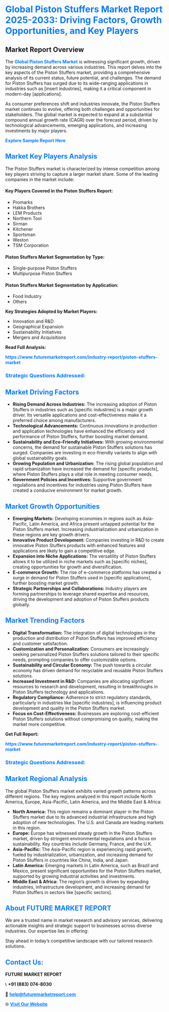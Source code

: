 <h1 style="color: #007BFF;">Global Piston Stuffers Market Report 2025-2033: Driving Factors, Growth Opportunities, and Key Players</h1>

<section id="overview">
<h2>Market Report Overview</h2>
<p>The <a href="https://www.futuremarketreport.com/industry-report/piston-stuffers-market" style="color: #007BFF; text-decoration: none;"><strong>Global Piston Stuffers Market</strong></a> is witnessing significant growth, driven by increasing demand across various industries. This report delves into the key aspects of the Piston Stuffers market, providing a comprehensive analysis of its current status, future potential, and challenges. The demand for Piston Stuffers has surged due to its wide-ranging applications in industries such as [insert industries], making it a critical component in modern-day [applications].</p>
<p>As consumer preferences shift and industries innovate, the Piston Stuffers market continues to evolve, offering both challenges and opportunities for stakeholders. The global market is expected to expand at a substantial compound annual growth rate (CAGR) over the forecast period, driven by technological advancements, emerging applications, and increasing investments by major players.</p>
</section>

<section id="overview">
<p><a href="https://www.futuremarketreport.com/request-sample/reportId=59779" style="color: #007BFF; text-decoration: none;"><strong>Explore Sample Report Here</strong></a></p>
</section>

<section id="key-players">
<h2 style="color: #007BFF;">Market Key Players Analysis</h2>
<p>The Piston Stuffers market is characterized by intense competition among key players striving to capture a larger market share. Some of the leading companies in the market include:</p>
<h4>Key Players Covered in the Piston Stuffers Report:</h4>
<ul><li>Promarks</li><li>Hakka Brothers</li><li>LEM Products</li><li>Northern Tool</li><li>Sirman</li><li>Kitchener</li><li>Sportsman</li><li>Weston</li><li>TSM Corporation</li></ul>
<h4>Piston Stuffers Market Segmentation by Type:</h4>
<ul><li>Single-purpose Piston Stuffers</li><li>Multipurpose Piston Stuffers</li></ul>

<h4>Piston Stuffers Market Segmentation by Application:</h4>
<ul><li>Food Industry</li><li>Others</li></ul>
<p><strong>Key Strategies Adopted by Market Players:</strong></p>
<ul>
<li>Innovation and R&D</li>
<li>Geographical Expansion</li>
<li>Sustainability Initiatives</li>
<li>Mergers and Acquisitions</li>
</ul>
</section>

<section>
<p><strong>Read Full Analysis: </strong></p><a href="https://www.futuremarketreport.com/industry-report/piston-stuffers-market" style="color: #007BFF; text-decoration: none;"><strong>https://www.futuremarketreport.com/industry-report/piston-stuffers-market</strong></a>
<h3 style="color: #007BFF;">Strategic Questions Addressed:</h3>
</section>

<section id="driving-factors">
<h2 style="color: #007BFF;">Market Driving Factors</h2>
<ul>
<li><strong>Rising Demand Across Industries:</strong> The increasing adoption of Piston Stuffers in industries such as [specific industries] is a major growth driver. Its versatile applications and cost-effectiveness make it a preferred choice among manufacturers.</li>
<li><strong>Technological Advancements:</strong> Continuous innovations in production and application technologies have enhanced the efficiency and performance of Piston Stuffers, further boosting market demand.</li>
<li><strong>Sustainability and Eco-Friendly Initiatives:</strong> With growing environmental concerns, the demand for sustainable Piston Stuffers solutions has surged. Companies are investing in eco-friendly variants to align with global sustainability goals.</li>
<li><strong>Growing Population and Urbanization:</strong> The rising global population and rapid urbanization have increased the demand for [specific products], where Piston Stuffers plays a vital role in meeting consumer needs.</li>
<li><strong>Government Policies and Incentives:</strong> Supportive government regulations and incentives for industries using Piston Stuffers have created a conducive environment for market growth.</li>
</ul>
</section>

<section id="growth-opportunities">
<h2 style="color: #007BFF;">Market Growth Opportunities</h2>
<ul>
<li><strong>Emerging Markets:</strong> Developing economies in regions such as Asia-Pacific, Latin America, and Africa present untapped potential for the Piston Stuffers market. Increasing industrialization and urbanization in these regions are key growth drivers.</li>
<li><strong>Innovative Product Development:</strong> Companies investing in R&D to create innovative Piston Stuffers products with enhanced features and applications are likely to gain a competitive edge.</li>
<li><strong>Expansion into Niche Applications:</strong> The versatility of Piston Stuffers allows it to be utilized in niche markets such as [specific niches], creating opportunities for growth and diversification.</li>
<li><strong>E-commerce Growth:</strong> The rise of e-commerce platforms has created a surge in demand for Piston Stuffers used in [specific applications], further boosting market growth.</li>
<li><strong>Strategic Partnerships and Collaborations:</strong> Industry players are forming partnerships to leverage shared expertise and resources, driving the development and adoption of Piston Stuffers products globally.</li>
</ul>
</section>

<section id="trending-factors">
<h2 style="color: #007BFF;">Market Trending Factors</h2>
<ul>
<li><strong>Digital Transformation:</strong> The integration of digital technologies in the production and distribution of Piston Stuffers has improved efficiency and customer satisfaction.</li>
<li><strong>Customization and Personalization:</strong> Consumers are increasingly seeking personalized Piston Stuffers solutions tailored to their specific needs, prompting companies to offer customizable options.</li>
<li><strong>Sustainability and Circular Economy:</strong> The push towards a circular economy has driven demand for recyclable and reusable Piston Stuffers solutions.</li>
<li><strong>Increased Investment in R&D:</strong> Companies are allocating significant resources to research and development, resulting in breakthroughs in Piston Stuffers technology and applications.</li>
<li><strong>Regulatory Compliance:</strong> Adherence to strict regulatory standards, particularly in industries like [specific industries], is influencing product development and quality in the Piston Stuffers market.</li>
<li><strong>Focus on Cost-Effectiveness:</strong> Businesses are exploring cost-efficient Piston Stuffers solutions without compromising on quality, making the market more competitive.</li>
</ul>
</section>

<section>
<p><strong>Get Full Report: </strong></p><a href="https://www.futuremarketreport.com/industry-report/piston-stuffers-market" style="color: #007BFF; text-decoration: none;"><strong>https://www.futuremarketreport.com/industry-report/piston-stuffers-market</strong></a>
<h3 style="color: #007BFF;">Strategic Questions Addressed:</h3>
</section>


<section id="regional-analysis">
<h2 style="color: #007BFF;">Market Regional Analysis</h2>
<p>The global Piston Stuffers market exhibits varied growth patterns across different regions. The key regions analyzed in this report include North America, Europe, Asia-Pacific, Latin America, and the Middle East & Africa:</p>
<ul>
<li><strong>North America:</strong> This region remains a dominant player in the Piston Stuffers market due to its advanced industrial infrastructure and high adoption of new technologies. The U.S. and Canada are leading markets in this region.</li>
<li><strong>Europe:</strong> Europe has witnessed steady growth in the Piston Stuffers market, driven by stringent environmental regulations and a focus on sustainability. Key countries include Germany, France, and the U.K.</li>
<li><strong>Asia-Pacific:</strong> The Asia-Pacific region is experiencing rapid growth, fueled by industrialization, urbanization, and increasing demand for Piston Stuffers in countries like China, India, and Japan.</li>
<li><strong>Latin America:</strong> Emerging markets in Latin America, such as Brazil and Mexico, present significant opportunities for the Piston Stuffers market, supported by growing industrial activities and investments.</li>
<li><strong>Middle East & Africa:</strong> The region’s growth is driven by expanding industries, infrastructure development, and increasing demand for Piston Stuffers in sectors like [specific sectors].</li>
</ul>
</section>

<footer>
<h2 style="color: #007BFF;">About FUTURE MARKET REPORT</h2>
<p>We are a trusted name in market research and advisory services, delivering actionable insights and strategic support to businesses across diverse industries. Our expertise lies in offering:</p>

<p>Stay ahead in today’s competitive landscape with our tailored research solutions.</p>

<h2 style="color: #007BFF;">Contact Us:</h2>
<p><strong>FUTURE MARKET REPORT</strong></p>
<p>📞 <strong>+91 (883) 074-8030</strong></p>
<p>📧 <strong><a href="mailto:help@futuremarketreport.com" style="color: #007BFF;">help@futuremarketreport.com</a></strong></p>
<p>🌐 <strong><a href="https://www.futuremarketreport.com/" style="color: #007BFF;">Visit Our Website</a></strong></p>
</footer>